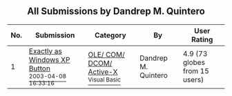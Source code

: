 ﻿<div align="center">

## All Submissions by Dandrep M\. Quintero

</div>

No.  | Submission | Category | By   | User Rating
---- | ---------- | -------- | ---- | -----------
1 | [Exactly as Windows XP Button<br /><sup>2003-04-08 16:33:16</sup>](https://github.com/Planet-Source-Code/dandrep-m-quintero-exactly-as-windows-xp-button__1-46205) | [OLE/ COM/ DCOM/ Active\-X<br /><sup>Visual Basic</sup>](../ByCategory/ole-com-dcom-active-x__1-29.md) | Dandrep M\. Quintero | 4.9 (73 globes from 15 users)
